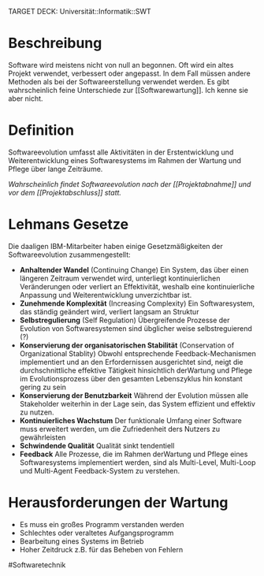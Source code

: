 TARGET DECK: Universität::Informatik::SWT

# Beschreibung
Software wird meistens nicht von null an begonnen. Oft wird ein altes Projekt verwendet, verbessert oder angepasst.
In dem Fall müssen andere Methoden als bei der Softwareerstellung verwendet werden.
Es gibt wahrscheinlich feine Unterschiede zur [[Softwarewartung]]. Ich kenne sie aber nicht.

# Definition
Softwareevolution umfasst alle Aktivitäten in der Erstentwicklung und Weiterentwicklung eines Softwaresystems im Rahmen der Wartung und Pflege über lange Zeiträume.

*Wahrscheinlich findet Softwareevolution nach der [[Projektabnahme]] und vor dem [[Projektabschluss]] statt.*

# Lehmans Gesetze
Die daaligen IBM-Mitarbeiter haben einige Gesetzmäßigkeiten der Softwareevolution zusammengestellt:
- **Anhaltender Wandel** (Continuing Change)
Ein System, das über einen längeren Zeitraum verwendet wird, unterliegt kontinuierlichen Veränderungen oder verliert an Effektivität, weshalb eine kontinuierliche Anpassung und Weiterentwicklung unverzichtbar ist.
- **Zunehmende Komplexität** (Increasing Complexity)
Ein Softwaresystem, das ständig geändert wird, verliert langsam an Struktur
- **Selbstregulierung** (Self Regulation)
Übergreifende Prozesse der Evolution von Softwaresystemen sind übglicher weise selbstreguierend (?)
- **Konservierung der organisatorischen Stabilität** (Conservation of Organizational Stablity)
Obwohl entsprechende Feedback-Mechanismen implementiert und an den Erfordernissen ausgerichtet sind, neigt die durchschnittliche effektive Tätigkeit hinsichtlich derWartung und Pflege im Evolutionsprozess über den gesamten Lebenszyklus hin konstant gering zu sein
- **Konservierung der Benutzbarkeit**
Während der Evolution müssen alle Stakeholder weiterhin in der Lage sein, das System effizient und effektiv zu nutzen. 
- **Kontinuierliches Wachstum**
Der funktionale Umfang einer Software muss erweitert werden, um die Zufriedenheit ders Nutzers zu gewährleisten
- **Schwindende Qualität**
Qualität sinkt tendentiell
- **Feedback**
Alle Prozesse, die im Rahmen derWartung und Pflege eines Softwaresystems implementiert werden, sind als Multi-Level, Multi-Loop und Multi-Agent Feedback-System zu verstehen.

# Herausforderungen der Wartung
- Es muss ein großes Programm verstanden werden
- Schlechtes oder veraltetes Aufgangsprogramm
- Bearbeitung eines Systems im Betrieb
- Hoher Zeitdruck z.B. für das Beheben von Fehlern

#Softwaretechnik 
